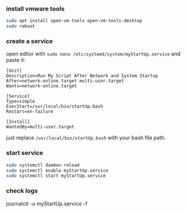 ### install vmware tools
```bash
sudo apt install open-vm-tools open-vm-tools-desktop
sudo reboot
```
### create a service
open editor with `sudo nano /etc/systemd/system/myStartUp.service` and paste it:
```service
[Unit]
Description=Run My Script After Network and System Startup
After=network-online.target multi-user.target
Wants=network-online.target

[Service]
Type=simple
ExecStart=/usr/local/bin/startUp.bash
Restart=on-failure

[Install]
WantedBy=multi-user.target
```
just replace `/usr/local/bin/startUp.bash` with your bash file path.
### start service
```bash
sudo systemctl daemon-reload
sudo systemctl enable myStartUp.service
sudo systemctl start myStartUp.service
```
### check logs
journalctl -u myStartUp.service -f
